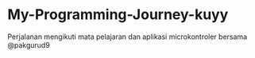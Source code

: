 # My-Programming-Journey-kuyy
Perjalanan mengikuti mata pelajaran dan aplikasi microkontroler bersama @pakgurud9
